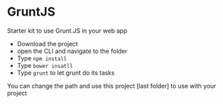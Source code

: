 # GruntJS
Starter kit to use Grunt.JS in your web app

- Download the project
- open the CLI and navigate to the folder
- Type ```npm install```
- Type ```bower insatll```
- Type ```grunt``` to let grunt do its tasks

You can change the path and use this project [last folder] to use with your project 


